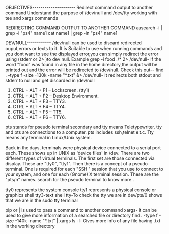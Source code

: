 OBJECTIVES---------------------
Redirect command output to another command
Understand the purpose of /dev/null and /dev/tty
working with tee and xargs commands

REDIRECTING COMMAND OUTPUT TO ANOTHER COMMAND
ausearch -i | grep -i "ps4" name1
cat name1 | grep -in "ps4" name1

DEV/NULL------------
/dev/null can be used to discard redirected ouput,errors or texts to it. It is Suitable to use when running commands and you dont want to see the displayed error,you can simply redirect the error using (stderr or 2> )to dev null. 
Example grep -i food ./* 2> /dev/null- If the word "food" was found in any file in the home directory,the output will be printed out and the error will be redirected to /dev/null.
Check this out--
find . -type f -size -130k -name "*.txt" &> /dev/null- It redirects both stdout and stderr to null and get discarded in /dev/null

1.  CTRL + ALT + F1 – Lockscreen. (tty1)
2.  CTRL + ALT + F2 – Desktop Environment.
3.  CTRL + ALT + F3 – TTY3.
4.  CTRL + ALT + F4 – TTY4.
5.  CTRL + ALT + F5 – TT5.
6.  CTRL + ALT + F6 – TTY6.

pts stands for pseudo terminal secondary and tty means Teletypewriter. tty and pts are connections to a computer. pts includes ssh,telnet e.t.c.
Tty means any terminal in Linux/Unix system.

Back in the days, terminals were physical device connected to a serial port each. These shows up in UNIX as 'device files' in /dev.
There are two different types of virtual terminals. The first set are those connected via display. These are "tty0", "tty1".
Then there is a concept of a pseudo terminal. One is required for each "SSH " session that you use to connect to your system, and one for each (Gnome) X terminal session. These are the "pts/n" names. search for the pseudo terminal to know more..

tty0 represents the system console
tty1 represents a physical console or graphics shell
tty3-text shell
tty-To check the tty we are in
dev/pts/0 shows that we are in the sudo tty terminal

pip or | is used to pass a command to another command
xargs- It can be used to give more information of a searched file or directory
		find . -type f -size -140k -name "*.txt" | xargs ls -l- Gives more info of any file having .txt in the working directory 